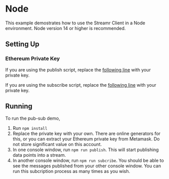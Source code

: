# Node

This example demostrates how to use the Streamr Client in a Node environment. Node version 14 or higher is recommended.

## Setting Up

### Ethereum Private Key

If you are using the publish script, replace the [following line](https://github.com/streamr-dev/examples/blob/a70893cf03f124d613d3a51561b2ec8c3cb8a0bf/Node/node-example-publish.js#L4) with your private key.

If you are using the subscribe script, replace the [following line](https://github.com/streamr-dev/examples/blob/c2c736e25911705c0f549637a73654168bb2ec10/Node/node-example-subscribe.js#L4) with your private key.

## Running

To run the pub-sub demo,
1. Run `npm install`
2. Replace the private key with your own. There are online generators for this, or you can extract your Ethereum private key from Metamask. Do not store significant value on this account.
3. In one console window, run `npm run publish`. This will start publishing data points into a stream.
4. In another console window, run `npm run subcribe`. You should be able to see the messages published from your other console window. You can run this subcription process as many times as you wish.
